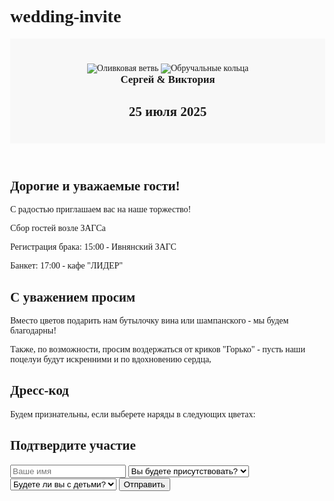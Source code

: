 # wedding-invite
<!DOCTYPE html>
<html lang="ru">
<head>
<meta charset="UTF-8" />
<meta name="viewport" content="width=device-width, initial-scale=1.0"
/>
<title>Свадьба Сергея и Виктории</title>
<style>
body {
margin: 0;
font-family: 'Times New Roman', serif;
background-color:
color: #333;
text-align; center;
header {
background-color: #f8f8f8;
padding: 40px 20px 20px;
header img {
width: 100px;
margin: 10px;
}
h1 {
font-size; 2,5em;
margin: 0;
h2 color: #777;
font-size: 1.2em;
section {
padding: 30px 20px;
max-width; 600px;
margin: 0 auto;
.countdown {
font-size: 1.5em;
margin-top: 20px; color: #6b8e23;
form { display: flex; дар: 15px; margin-top: 20px;
flex-direction; column;
input, select, button { padding: 10px;
font-size: 1em;
border: 1px solid #ссс;
border-radius: 8px;
button {
background-color: #6b8e23;
color: white;
border; none;
cursor: pointer;
}
button: hover
background-color: #557a1f;
}
dress-code {
margin-top: 30px;
padding: 20px;
background-color: #f2f2f2;
border-radius: 10px;
.color-samples {
display: flex;
justify-content: center;
дар: 10px;
margin-top: 10px;
}
.color-box
width: 40px;
height: 40px;
border-radius: 50%;
border; 2px solid #ссс;
</style>
</head>
<body>
<header>
<img src="https://upload, wikimedia.org/wikipedia/commons/thumb/4/4f/
Olive-branch.svg/240px-Olive-branch,svg.png" alt="Оливковая ветвь">
<img src="https://upload, wikimedia.org/wikipedia/commons/thumb/5/5f/
Wedding_rings_icon.svg/240px-Wedding_rings_icon.svg.png" alt="Обручальные кольца">
<h1>Сергей & Виктория</h1>
<h2>25 июля 2025</h2>
<div class="countdown" id="countdown"></div>
</header>
<section>
<h2>Дорогие и уважаемые гости!</h2>
<p>С радостью приглашаем вас на наше торжество!</p>
<p>Сбор гостей возле ЗАГСа</p>
<p>Регистрация брака: 15:00 - Ивнянский ЗАГС</p>
<p>Банкет: 17:00 - кафе "ЛИДЕР"</p>
</section>
<section>
<h2>С уважением просим</h2>
<p>Вместо цветов подарить нам бутылочку вина или шампанского - мы будем благодарны!</p>
<p>Также, по возможности, просим воздержаться от криков "Горько" - пусть наши поцелуи будут искренними и по вдохновению сердца,</р>
</section>
<section class="dress-code">
<h2>Дресс-код</h2>
<p>Будем признательны, если выберете наряды в следующих цветах:</p>
<div class="color-samples">
<div class="color-box" style="background-color: #F5CB8B" title="#F5C383"></div>
<div class="color-box" style="background-color: #E5D64C" title="#E5D64C"></div>
<div class="color-box" style="background-color: #913745D" title="#913745D"></div>
<div class="color-box" style="background-color: #74C8FF" title="#74C8FF"></div>
<div class="color-box" style="background-color: #E690FF" title="#E690FF"></div>
</div>
</section>
<section>
<h2>Подтвердите участие</h2>
<form>
<input type="text" placeholder="Baшe имя" required> <select required>
<option value="">Вы будете присутствовать?</option>
<option value="yes">Да</option>
<option value="no">Нет</option>
</select>
<select required>
<option value="">Будете ли вы с детьми?</option>
<option value="with-children">Да</option>
<option value="no-children">Нет</option>
</select>
<button type="submit">Отправить</button>
</form>
</section>
<script>
// Обратный отсчёт const countdownElement = document.getElementById('countdown'); const weddingDate = new Date('2025-07-25T00:00:00');
function updateCountdown() { const now = new Date(); const diff = weddingDate - now;
if (diff<= 0){
countdownElement.textContent = 'Свадьба уже состоялась!'; return;
}
const days = Math,floor(diff / (1000 * 60 * 60 * 24)); const hours = Math.floor((diff / (1000 * 60 * 60)) % 24); const minutes = Math.floor((diff / (1000 * 60)) % 60);
countdownElement,textContent = До свадьбы осталось: ${days} дн. ${hours}
ч. ${minutes} мин. ;
}
updateCountdown();
setInterval(updateCountdown, 60000);
</script>
</body>
</html>
